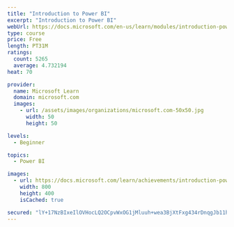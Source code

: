```yaml
---
title: "Introduction to Power BI"
excerpt: "Introduction to Power BI"
webUrl: https://docs.microsoft.com/en-us/learn/modules/introduction-power-bi/
type: course
price: Free
length: PT31M
ratings:
  count: 5265
  average: 4.732194
heat: 70

provider:
  name: Microsoft Learn
  domain: microsoft.com
  images:
    - url: /assets/images/organizations/microsoft.com-50x50.jpg
      width: 50
      height: 50

levels:
  - Beginner

topics:
  - Power BI

images:
  - url: https://docs.microsoft.com/learn/achievements/introduction-power-bi-social.png
    width: 800
    height: 400
    isCached: true

secured: "lY+17NzBIxeIlOVHocLQ2OCpvWxOG1jMluuh+wea3BjXtFxg434rDnqgJb11hj3V4/iaGu7naQO6FtqpVQfXG3rGRJx+O7/RJn+eXL+QcPFzJYfgK/3QbcVDXXNSXyat6GBDgQM0CiS1vZIRNFnVTbXcYOeS3mON7TpO8rzGHxY9Ar8StTU4WL94XB8ve6rl6uqXtlq8u0CoAMXbMydQfMeVbtT3snRPIQCGxhBZnMxwuVlooorK7hDZrVYyUBzn16Mgw7UVw9zFfI4OWbZpQLWOgNPZkroPDQvU24qm19KKsYwNpkV2iBVvPJ6UrPoWacoWJI5DMFMTP8UU7Ps1zcW2JuufWdKRgjmjcmIimGfGBVmfNwoyvF1LXuf5IjPWhJVyYAaLycPg1pFrAnp/R8v3p5N2Aor8IueD2sjGpA0=;IdWAT2SNN/U6SjmS9hQtmA=="
---
```


